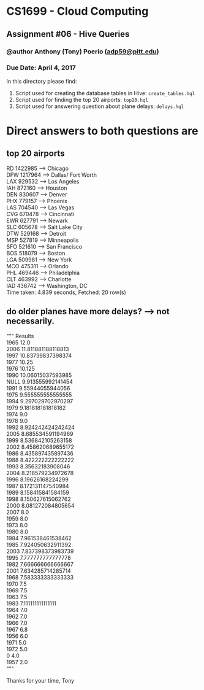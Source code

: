 # CS1699 - Cloud Computing
## Assignment #06 - Hive Queries
### @author Anthony (Tony) Poerio (adp59@pitt.edu)
### Due Date: April 4, 2017

In this directory please find:
  1. Script used for creating the database tables in Hive: `create_tables.hql`
  2. Script used for finding the top 20 airports: `top20.hql`
  3. Script used for answering question about plane delays:  `delays.hql`

Direct answers to both questions are
====================================

top 20 airports
---------------
RD 1422985 --> Chicago  
DFW 1217964 --> Dallas/ Fort Worth   
LAX 929532 --> Los Angeles  
IAH 872160 --> Houston  
DEN 830607 --> Denver  
PHX 779157 --> Phoenix  
LAS 704540 --> Las Vegas  
CVG 670478 --> Cincinnati  
EWR 627791 --> Newark  
SLC 605678 --> Salt Lake City  
DTW 529168 --> Detroit  
MSP 527819 --> Minneapolis  
SFO 521610 --> San Francisco  
BOS 518079 --> Boston  
LGA 509981 --> New York  
MCO 475311 --> Orlando  
PHL 469446 --> Philadelphia  
CLT 463992 --> Charlotte  
IAD 436742 --> Washington, DC  
Time taken: 4.839 seconds, Fetched: 20 row(s)    


do older planes have more delays?  --> not necessarily.
-------------------------------------------------------
""" Results    
1965	12.0  
2006	11.811881188118813  
1997	10.83739837398374  
1977	10.25  
1976	10.125  
1990	10.06015037593985  
NULL	9.913555992141454  
1991	9.55944055944056  
1975	9.555555555555555  
1994	9.297029702970297  
1979	9.181818181818182  
1974	9.0  
1978	9.0  
1992	8.924242424242424  
2005	8.685534591194969  
1999	8.536842105263158  
2002	8.458620689655172  
1986	8.435897435897436  
1988	8.422222222222222  
1993	8.35632183908046  
2004	8.218579234972678  
1996	8.19626168224299  
1987	8.172131147540984  
1989	8.158415841584159  
1998	8.150627615062762  
2000	8.081272084805654  
2007	8.0  
1959	8.0  
1973	8.0  
1980	8.0  
1984	7.961538461538462  
1985	7.924050632911392  
2003	7.837398373983739  
1995	7.777777777777778  
1982	7.666666666666667  
2001	7.634285714285714  
1968	7.583333333333333  
1970	7.5  
1969	7.5  
1963	7.5  
1983	7.111111111111111  
1964	7.0  
1962	7.0  
1966	7.0  
1967	6.8  
1956	6.0  
1971	5.0  
1972	5.0  
0	4.0  
1957	2.0  
"""

 Thanks for your time,
  Tony
